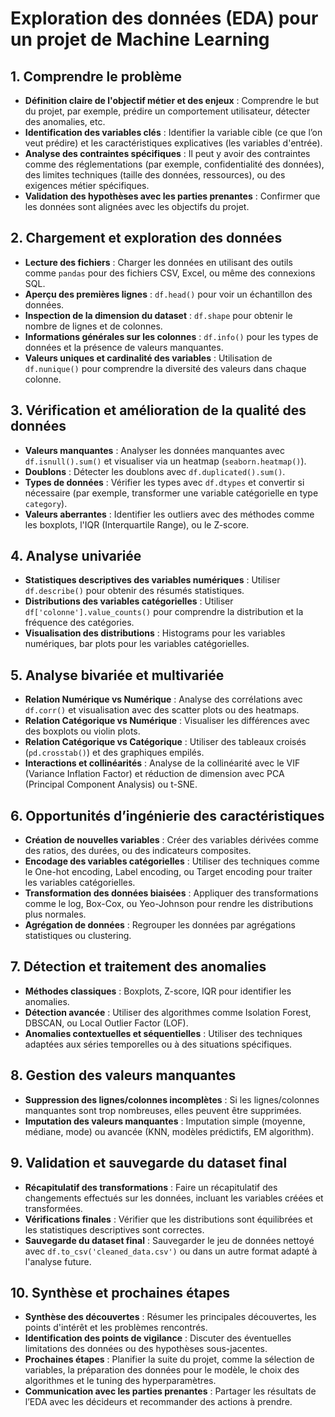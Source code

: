 # Exploration des données (EDA) pour un projet de Machine Learning

## 1. Comprendre le problème
- **Définition claire de l'objectif métier et des enjeux** : Comprendre le but du projet, par exemple, prédire un comportement utilisateur, détecter des anomalies, etc.
- **Identification des variables clés** : Identifier la variable cible (ce que l’on veut prédire) et les caractéristiques explicatives (les variables d'entrée).
- **Analyse des contraintes spécifiques** : Il peut y avoir des contraintes comme des réglementations (par exemple, confidentialité des données), des limites techniques (taille des données, ressources), ou des exigences métier spécifiques.
- **Validation des hypothèses avec les parties prenantes** : Confirmer que les données sont alignées avec les objectifs du projet.

## 2. Chargement et exploration des données
- **Lecture des fichiers** : Charger les données en utilisant des outils comme `pandas` pour des fichiers CSV, Excel, ou même des connexions SQL.
- **Aperçu des premières lignes** : `df.head()` pour voir un échantillon des données.
- **Inspection de la dimension du dataset** : `df.shape` pour obtenir le nombre de lignes et de colonnes.
- **Informations générales sur les colonnes** : `df.info()` pour les types de données et la présence de valeurs manquantes.
- **Valeurs uniques et cardinalité des variables** : Utilisation de `df.nunique()` pour comprendre la diversité des valeurs dans chaque colonne.

## 3. Vérification et amélioration de la qualité des données
- **Valeurs manquantes** : Analyser les données manquantes avec `df.isnull().sum()` et visualiser via un heatmap (`seaborn.heatmap()`).
- **Doublons** : Détecter les doublons avec `df.duplicated().sum()`.
- **Types de données** : Vérifier les types avec `df.dtypes` et convertir si nécessaire (par exemple, transformer une variable catégorielle en type `category`).
- **Valeurs aberrantes** : Identifier les outliers avec des méthodes comme les boxplots, l'IQR (Interquartile Range), ou le Z-score.

## 4. Analyse univariée
- **Statistiques descriptives des variables numériques** : Utiliser `df.describe()` pour obtenir des résumés statistiques.
- **Distributions des variables catégorielles** : Utiliser `df['colonne'].value_counts()` pour comprendre la distribution et la fréquence des catégories.
- **Visualisation des distributions** : Histograms pour les variables numériques, bar plots pour les variables catégorielles.

## 5. Analyse bivariée et multivariée
- **Relation Numérique vs Numérique** : Analyse des corrélations avec `df.corr()` et visualisation avec des scatter plots ou des heatmaps.
- **Relation Catégorique vs Numérique** : Visualiser les différences avec des boxplots ou violin plots.
- **Relation Catégorique vs Catégorique** : Utiliser des tableaux croisés (`pd.crosstab()`) et des graphiques empilés.
- **Interactions et collinéarités** : Analyse de la collinéarité avec le VIF (Variance Inflation Factor) et réduction de dimension avec PCA (Principal Component Analysis) ou t-SNE.

## 6. Opportunités d’ingénierie des caractéristiques
- **Création de nouvelles variables** : Créer des variables dérivées comme des ratios, des durées, ou des indicateurs composites.
- **Encodage des variables catégorielles** : Utiliser des techniques comme le One-hot encoding, Label encoding, ou Target encoding pour traiter les variables catégorielles.
- **Transformation des données biaisées** : Appliquer des transformations comme le log, Box-Cox, ou Yeo-Johnson pour rendre les distributions plus normales.
- **Agrégation de données** : Regrouper les données par agrégations statistiques ou clustering.

## 7. Détection et traitement des anomalies
- **Méthodes classiques** : Boxplots, Z-score, IQR pour identifier les anomalies.
- **Détection avancée** : Utiliser des algorithmes comme Isolation Forest, DBSCAN, ou Local Outlier Factor (LOF).
- **Anomalies contextuelles et séquentielles** : Utiliser des techniques adaptées aux séries temporelles ou à des situations spécifiques.

## 8. Gestion des valeurs manquantes
- **Suppression des lignes/colonnes incomplètes** : Si les lignes/colonnes manquantes sont trop nombreuses, elles peuvent être supprimées.
- **Imputation des valeurs manquantes** : Imputation simple (moyenne, médiane, mode) ou avancée (KNN, modèles prédictifs, EM algorithm).

## 9. Validation et sauvegarde du dataset final
- **Récapitulatif des transformations** : Faire un récapitulatif des changements effectués sur les données, incluant les variables créées et transformées.
- **Vérifications finales** : Vérifier que les distributions sont équilibrées et les statistiques descriptives sont correctes.
- **Sauvegarde du dataset final** : Sauvegarder le jeu de données nettoyé avec `df.to_csv('cleaned_data.csv')` ou dans un autre format adapté à l'analyse future.

## 10. Synthèse et prochaines étapes
- **Synthèse des découvertes** : Résumer les principales découvertes, les points d'intérêt et les problèmes rencontrés.
- **Identification des points de vigilance** : Discuter des éventuelles limitations des données ou des hypothèses sous-jacentes.
- **Prochaines étapes** : Planifier la suite du projet, comme la sélection de variables, la préparation des données pour le modèle, le choix des algorithmes et le tuning des hyperparamètres.
- **Communication avec les parties prenantes** : Partager les résultats de l’EDA avec les décideurs et recommander des actions à prendre.
